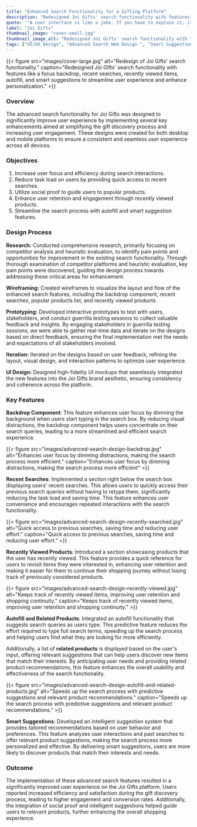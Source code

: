 ```yaml
---
title: "Enhanced Search Functionality for a Gifting Platform"
description: "Redesigned Joi Gifts' search functionality with features like a focus backdrop, recent searches, recently viewed items, autofill, and smart suggestions to streamline user experience and enhance personalization."
quote: '"A user interface is like a joke. If you have to explain it, it’s not that good." - Martin LeBlanc'
label: "Joi Gifts"
thumbnail_image: "cover-small.jpg"
thumbnail_image_alt: "Redesigned Joi Gifts' search functionality with features like a focus backdrop, recent searches, recently viewed items, autofill, and smart suggestions to streamline user experience and enhance personalization."
tags: ["UI/UX Design", "Advanced Search Web Design ", "Smart Suggestions UI Design", "Advanced Search UX Design", "Search UX Design"]
---
```


{{< figure 
    src="images/cover-large.jpg"
    alt="Redesign of Joi Gifts' search functionality."
    caption="Redesigned Joi Gifts' search functionality with features like a focus backdrop, recent searches, recently viewed items, autofill, and smart suggestions to streamline user experience and enhance personalization." >}}

### Overview

The advanced search functionality for Joi Gifts was designed to significantly improve user experience by implementing several key enhancements aimed at simplifying the gift discovery process and increasing user engagement. These designs were created for both desktop and mobile platforms to ensure a consistent and seamless user experience across all devices.

### Objectives

1. Increase user focus and efficiency during search interactions.
2. Reduce task load on users by providing quick access to recent searches.
3. Utilize social proof to guide users to popular products.
4. Enhance user retention and engagement through recently viewed products.
5. Streamline the search process with autofill and smart suggestion features.

### Design Process

**Research:** Conducted comprehensive research, primarily focusing on competitor analysis and heuristic evaluation, to identify pain points and opportunities for improvement in the existing search functionality. Through thorough examination of competitor platforms and heuristic evaluation, key pain points were discovered, guiding the design process towards addressing these critical areas for enhancement.

**Wireframing:** Created wireframes to visualize the layout and flow of the enhanced search features, including the backdrop component, recent searches, popular products list, and recently viewed products.

**Prototyping:** Developed interactive prototypes to test with users, stakeholders, and conduct guerrilla testing sessions to collect valuable feedback and insights. By engaging stakeholders in guerrilla testing sessions, we were able to gather real-time data and iterate on the designs based on direct feedback, ensuring the final implementation met the needs and expectations of all stakeholders involved.

**Iteration:** Iterated on the designs based on user feedback, refining the layout, visual design, and interaction patterns to optimize user experience.

**UI Design:** Designed high-fidelity UI mockups that seamlessly integrated the new features into the Joi Gifts brand aesthetic, ensuring consistency and coherence across the platform.

### Key Features

**Backdrop Component**: This feature enhances user focus by dimming the background when users start typing in the search box. By reducing visual distractions, the backdrop component helps users concentrate on their search queries, leading to a more streamlined and efficient search experience.

{{< figure 
    src="images/advanced-search-design-backdrop.jpg"
    alt="Enhances user focus by dimming distractions, making the search process more efficient."
    caption="Enhances user focus by dimming distractions, making the search process more efficient" >}}

**Recent Searches**: Implemented a section right below the search box displaying users' recent searches. This allows users to quickly access their previous search queries without having to retype them, significantly reducing the task load and saving time. This feature enhances user convenience and encourages repeated interactions with the search functionality.

{{< figure 
    src="images/advanced-search-design-recently-searched.jpg"
    alt="Quick access to previous searches, saving time and reducing user effort."
    caption="Quick access to previous searches, saving time and reducing user effort." >}}

**Recently Viewed Products**: Introduced a section showcasing products that the user has recently viewed. This feature provides a quick reference for users to revisit items they were interested in, enhancing user retention and making it easier for them to continue their shopping journey without losing track of previously considered products.

{{< figure 
    src="images/advanced-search-design-recently-viewed.jpg"
    alt="Keeps track of recently viewed items, improving user retention and shopping continuity."
    caption="Keeps track of recently viewed items, improving user retention and shopping continuity." >}}

**Autofill and Related Products**: Integrated an autofill functionality that suggests search queries as users type. This predictive feature reduces the effort required to type full search terms, speeding up the search process and helping users find what they are looking for more efficiently.

Additionally, a list of **related products** is displayed based on the user's input, offering relevant suggestions that can help users discover new items that match their interests. By anticipating user needs and providing related product recommendations, this feature enhances the overall usability and effectiveness of the search functionality.

{{< figure 
    src="images/advanced-search-design-autofill-and-related-products.jpg"
    alt="Speeds up the search process with predictive suggestions and relevant product recommendations."
    caption="Speeds up the search process with predictive suggestions and relevant product recommendations." >}}

**Smart Suggestions**: Developed an intelligent suggestion system that provides tailored recommendations based on user behavior and preferences. This feature analyzes user interactions and past searches to offer relevant product suggestions, making the search process more personalized and effective. By delivering smart suggestions, users are more likely to discover products that match their interests and needs.

### Outcome

The implementation of these advanced search features resulted in a significantly improved user experience on the Joi Gifts platform. Users reported increased efficiency and satisfaction during the gift discovery process, leading to higher engagement and conversion rates. Additionally, the integration of social proof and intelligent suggestions helped guide users to relevant products, further enhancing the overall shopping experience.